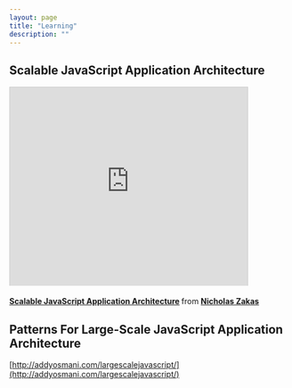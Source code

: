```yaml
---
layout: page
title: "Learning"
description: ""
---
```


## Scalable JavaScript Application Architecture

&#x20;<iframe src="http://www.slideshare.net/slideshow/embed_code/1964440" width="427" height="356" frameborder="0" marginwidth="0" marginheight="0" scrolling="no" style="border:1px solid #CCC;border-width:1px 1px 0;margin-bottom:5px" allowfullscreen="true" webkitallowfullscreen="true" mozallowfullscreen="true"> </iframe> <div style="margin-bottom:5px"> <strong> <a href="http://www.slideshare.net/nzakas/scalable-javascript-application-architecture" title="Scalable JavaScript Application Architecture" target="_blank">Scalable JavaScript Application Architecture</a> </strong> from <strong><a href="http://www.slideshare.net/nzakas" target="_blank">Nicholas Zakas</a></strong> </div>


## Patterns For Large-Scale JavaScript Application Architecture
[http://addyosmani.com/largescalejavascript/](http://addyosmani.com/largescalejavascript/)